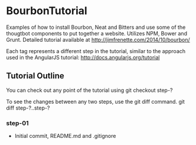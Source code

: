 BourbonTutorial
===============

Examples of how to install Bourbon, Neat and Bitters and use some of the thougtbot components to put together a website. Utilizes NPM, Bower and Grunt. Detailed tutorial available at http://jimfrenette.com/2014/10/bourbon/

Each tag represents a different step in the tutorial, similar to the approach used in the AngularJS tutorial: http://docs.angularjs.org/tutorial

## Tutorial Outline

You can check out any point of the tutorial using
    git checkout step-?

To see the changes between any two steps, use the git diff command.
    git diff step-?..step-?

### step-01

- Initial commit, README.md and .gitignore
